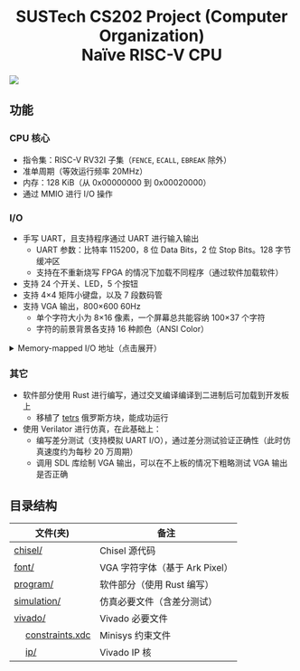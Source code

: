 <div align="center">

# SUSTech CS202 Project (Computer Organization)<br>Naïve RISC-V CPU
  
</div>

![](https://github.com/YanWQ-monad/SUSTech_CS202_Project-CPU/assets/20324409/d366a6d6-91e1-4d1f-aff7-26cf9c334b64)

## 功能

### CPU 核心

- 指令集：RISC-V RV32I 子集（`FENCE`, `ECALL`, `EBREAK` 除外）
- 准单周期（等效运行频率 20MHz）
- 内存：128 KiB（从 0x00000000 到 0x00020000）
- 通过 MMIO 进行 I/O 操作


### I/O

- 手写 UART，且支持程序通过 UART 进行输入输出
  - UART 参数：比特率 115200，8 位 Data Bits，2 位 Stop Bits。128 字节缓冲区
  - 支持在不重新烧写 FPGA 的情况下加载不同程序（通过软件加载软件）
- 支持 24 个开关、LED，5 个按钮
- 支持 4×4 矩阵小键盘，以及 7 段数码管
- 支持 VGA 输出，800×600 60Hz
  - 单个字符大小为 8×16 像素，一个屏幕总共能容纳 100×37 个字符
  - 字符的前景背景各支持 16 种颜色（ANSI Color）

<details>
  <summary> Memory-mapped I/O 地址（点击展开） </summary>

  - `0xFFFFF000`(`r`)：从 UART 读取 1 个字符
  - `0xFFFFF004`(`w`)：向 UART 写入 1 个字符
  - `0xFFFFF008`(`r`)：UART 读 ready（缓冲区是否不为空）
  - `0xFFFFF00C`(`r`)：UART 写 ready（缓冲区是否不满）
  - `0xFFFFF010`(`r`)：当前的 cycles（32 位）
  - `0xFFFFF014`(`r`)：读取小键盘的 1 次输入
  - `0xFFFFF018`(`r`)：小键盘是否有输入（缓冲区是否不为空）
  - `0xFFFFF01C`(`r`)：按键 center 是否按下
  - `0xFFFFF020`(`r`)：按键 up 是否按下
  - `0xFFFFF024`(`r`)：按键 down 是否按下
  - `0xFFFFF028`(`r`)：按键 left 是否按下
  - `0xFFFFF02C`(`r`)：按键 right 是否按下
  - `0xFFFFF030`(`w`)：数码管模式（0: 10 进制，1: 16 进制）
  - `0xFFFFF038`(`w`)：数码管数值
  - `0xFFFFF03C`(`w`)：数码管每个数位的 enable（用 0-7 共 8 个二进制位表示某个数码管是否显示）
  - `0xFFFFF040`(`r`)：中断前的 PC ~~（水分用的）~~
  - `0xFFFFF044`(`r`)：随机数发生器
  - `0xFFFFF1__`(`r`)：24 个 switches（每个 switch 占 4 byte）
  - `0xFFFFF2__`(`w`)：24 个 LED（每个 LED 占 4 byte）
  - `0xFFFD____`(`rw`)：VGA 的字符缓冲区
  - `0xFFFE____`(`rw`)：VGA 的颜色缓冲区  
    注：VGA 缓冲区大小为 256×64 个字符，只有左上角符合屏幕的部分会显示。每个字符的地址均为 4 字节对齐。  
    例：字符 `(x,y) = (5,3)`（从 0 开始）的地址为 `0xFFFD0C14`。
</details>


### 其它
- 软件部分使用 Rust 进行编写，通过交叉编译编译到二进制后可加载到开发板上
  - 移植了 [tetrs](https://github.com/freymo/tetrs) 俄罗斯方块，能成功运行
- 使用 Verilator 进行仿真，在此基础上：
  - 编写差分测试（支持模拟 UART I/O），通过差分测试验证正确性（此时仿真速度约为每秒 20 万周期）
  - 调用 SDL 库绘制 VGA 输出，可以在不上板的情况下粗略测试 VGA 输出是否正确

## 目录结构

|                        文件(夹)                   |   备注   |
|--------------------------------------------------|---------|
| [chisel/](chisel)                                | Chisel 源代码 |
| [font/](font)                                    | VGA 字符字体（基于 Ark Pixel） |
| [program/](program)                              | 软件部分（使用 Rust 编写） |
| [simulation/](simulation)                        | 仿真必要文件（含差分测试） |
| [vivado/](vivado)                                | Vivado 必要文件 |
| &emsp; [constraints.xdc](vivado/constraints.xdc) | Minisys 约束文件 |
| &emsp; [ip/](vivado/ip)                          | Vivado IP 核 |

